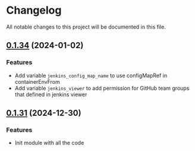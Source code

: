 # Changelog

All notable changes to this project will be documented in this file.
## [0.1.34]() (2024-01-02)
### Features
* Add variable `jenkins_config_map_name` to use configMapRef in containerEnvFrom
* Add variable `jenkins_viewer` to add permission for GitHub team groups that defined in jenkins viewer

## [0.1.31]() (2024-12-30)
### Features
* Init module with all the code

